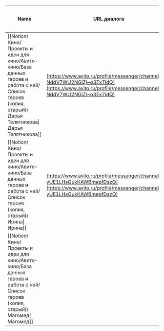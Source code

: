 | Name                                                                                                                                                    | URL диалога                                                                                                                                            | Краткое описание                                                                                                                                                       | Phone                    | Темы (возможные или уже записанные) | Статус     |
| ------------------------------------------------------------------------------------------------------------------------------------------------------- | ------------------------------------------------------------------------------------------------------------------------------------------------------ | ---------------------------------------------------------------------------------------------------------------------------------------------------------------------- | ------------------------ | ----------------------------------- | ---------- |
| [[Notion/Кино/Проекты и идеи для кино/Авито-кино/База данных героев и работа с ней/Список героев (копия, старый)/Дарья Телятникова\|Дарья Телятникова]] | [https://www.avito.ru/profile/messenger/channel/u2i-NddV7WU2NGiZj~o3Ex7idQ](https://www.avito.ru/profile/messenger/channel/u2i-NddV7WU2NGiZj~o3Ex7idQ) | Анимешница, может помочь со съёмками. Может монтировать, озвучивать. Возможно, на неё надо будет выделить полтора часа, чтобы успеть и про неё поговорить, и про фильм | 89247181600              | Мета (кино)                         | Есть номер |
| [[Notion/Кино/Проекты и идеи для кино/Авито-кино/База данных героев и работа с ней/Список героев (копия, старый)/Ирина\|Ирина]]                         | [https://www.avito.ru/profile/messenger/channel/u2i-yUE1LHsGukKAWBmepfDszQ](https://www.avito.ru/profile/messenger/channel/u2i-yUE1LHsGukKAWBmepfDszQ) | Три девушки. Видимо, будут самолюбоваться. На странице весенние объявления с адресом в Севастополе. Возможно, переехали. Следовательно, спросить про войну.            | 89789132795, 89834666189 | Война                               | Есть номер |
| [[Notion/Кино/Проекты и идеи для кино/Авито-кино/База данных героев и работа с ней/Список героев (копия, старый)/Магомед\|Магомед]]                     |                                                                                                                                                        | Списывались на Авито, надо найти диалог                                                                                                                                | 89642748461              |                                     | Есть номер |